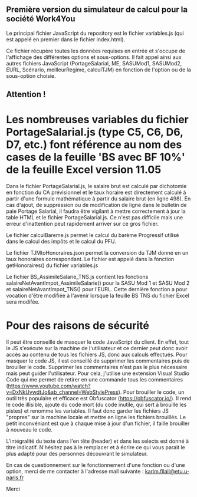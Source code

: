 ## Première version du simulateur de calcul pour la société Work4You

Le principal fichier JavaScript du repository est le fichier variables.js (qui est appelé en premier dans le fichier index.html). 

Ce fichier récupère toutes les données requises en entrée et s'occupe de l'affichage des différentes options et sous-options. Il fait appel ainsi aux autres fichiers JavaScript (PortageSalarial, ME, SASUMod1, SASUMod2, EURL, Scénario, meilleurRegime, calculTJM) en fonction de l'option ou de la sous-option choisie.

## Attention !
# Les nombreuses variables du fichier PortageSalarial.js (type C5, C6, D6, D7, etc.) font référence au nom des cases de la feuille 'BS avec BF 10%' de la feuille Excel version 11.05

Dans le fichier PortageSalarial.js, le salaire brut est calculé par dichotomie en fonction du CA prévisionnel et le taux horaire est directement calculé à partir d'une formule mathématique à partir du salaire brut (en ligne 498).
En cas d'ajout, de suppression ou de modification de ligne dans le bulletin de paie Portage Salarial, il faudra être vigilant à mettre correctement à jour la table HTML et le fichier PortageSalarial.js. Ce n'est pas difficile mais une erreur d'inattention peut rapidement arriver sur ce gros fichier.

Le fichier calculBareme.js permet le calcul du barème Progressif utilisé dans le calcul des impôts et le calcul du PFU.

Le fichier TJMtoHonoraires.json permet la conversion du TJM donné en un taux honoraires correspondant. Le fichier est appelé dans la fonction getHonoraires() du fichier variables.js

Le fichier BS_AssimileSalarie_TNS.js contient les fonctions salaireNetAvantImpot_AssimileSalarie() pour la SASU Mod 1 et SASU Mod 2 et salaireNetAvantImpot_TNS() pour l'EURL. Cette dernière fonction a pour vocation d'être modifiée à l'avenir lorsque la feuille BS TNS du fichier Excel sera modifée.

# Pour des raisons de sécurité
Il peut être conseillé de masquer le code JavaScript du client. En effet, tout le JS s'exécute sur la machine de l'utilisateur et ce dernier peut donc avoir accès au contenu de tous les fichiers JS, donc aux calculs effectués. Pour masquer le code JS, il est conseillé de supprimer les commentaires puis de brouiller le code. Supprimer les commentaires n'est pas le plus nécessaire mais peut guider l'utilisateur. Pour cela, j'utilise une extension Visual Studio Code qui me permet de retirer en une commande tous les commentaires (https://www.youtube.com/watch?v=DxNkUvwdtJo&ab_channel=WebStylePress). Pour brouiller le code, un outil très populaire et efficace est Obfuscator (https://obfuscator.io/). Il rend le code illisible, ajoute du code mort (du code inutile, qui sert à brouille les pistes) et renomme les variables. Il faut donc garder les fichiers JS "propres" sur la machine locale et mettre en ligne les fichiers brouillés. Le petit inconvéniant est que à chaque mise à jour d'un fichier, il faille brouiller à nouveau le code.

L'intégralité du texte dans l'en tête (header) et dans les selects est donné à titre indicatif. N'hésitez pas à le remplacer et à écrire ce qui vous parait le plus adapté pour des personnes découvrant le simulateur.

En cas de questionnement sur le fonctionnement d'une fonction ou d'une option, merci de me contacter à l'adresse mail suivante : karim.filali@etu.u-paris.fr

Merci